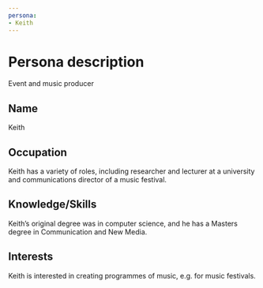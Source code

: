 ```yaml
---
persona:
- Keith
---
```


# Persona description

Event and music producer

## Name

Keith

## Occupation

Keith has a variety of roles, including researcher and lecturer at a university and communications director of a music festival.

## Knowledge/Skills

Keith’s original degree was in computer science, and he has a Masters degree in Communication and New Media.

## Interests

Keith is interested in creating programmes of music, e.g. for music festivals.
